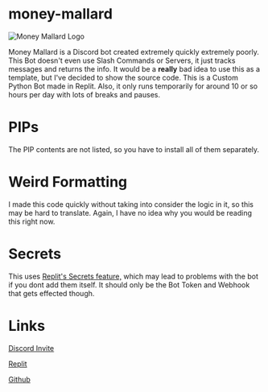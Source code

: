 # money-mallard

![Money Mallard Logo](https://i.ibb.co/hHLRt5x/Mallard.png)

Money Mallard is a Discord bot created extremely quickly extremely poorly. This Bot doesn't even use Slash Commands or Servers, it just tracks messages and returns the info. It would be a **really** bad idea to use this as a template, but I've decided to show the source code. This is a Custom Python Bot made in Replit. Also, it only runs temporarily for around 10 or so hours per day with lots of breaks and pauses.


# PIPs

The PIP contents are not listed, so you have to install all of them separately.

# Weird Formatting

I made this code quickly without taking into consider the logic in it, so this may be hard to translate. Again, I have no idea why you would be reading this right now.

# Secrets

This uses [Replit's Secrets feature,](https://docs.replit.com/programming-ide/workspace-features/secrets) which may lead to problems with the bot if you dont add them itself. It should only be the Bot Token and Webhook that gets effected though.

# Links

[Discord Invite](https://discord.com/api/oauth2/authorize?client_id=1207085383800856596&permissions=275414903872&scope=bot)

[Replit](https://replit.com/@theswagduck/Money-Mallard)

[Github](https://github.com/duckswag/money-mallard/)

